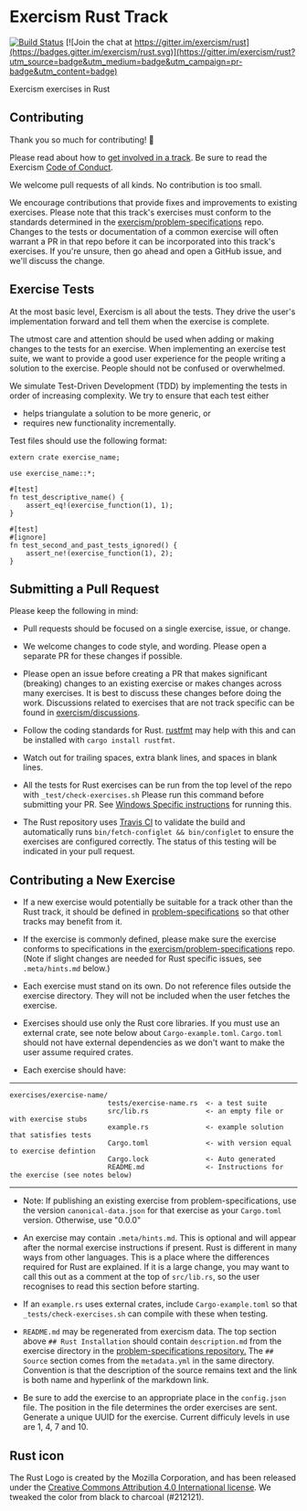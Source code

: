 # Exercism Rust Track

[![Build Status](https://travis-ci.org/exercism/rust.svg?branch=master)](https://travis-ci.org/exercism/rust)
[![Join the chat at https://gitter.im/exercism/rust](https://badges.gitter.im/exercism/rust.svg)](https://gitter.im/exercism/rust?utm_source=badge&utm_medium=badge&utm_campaign=pr-badge&utm_content=badge)

Exercism exercises in Rust

## Contributing

Thank you so much for contributing! :tada:

Please read about how to [get involved in a track](https://github.com/exercism/docs/tree/master/contributing-to-language-tracks). Be sure to read the Exercism [Code of Conduct](https://github.com/exercism/exercism.io/blob/master/CODE_OF_CONDUCT.md).

We welcome pull requests of all kinds. No contribution is too small.

We encourage contributions that provide fixes and improvements to existing exercises. Please note that this track's exercises must conform to the standards determined in the [exercism/problem-specifications](https://github.com/exercism/problem-specifications) repo. Changes to the tests or documentation of a common exercise will often warrant a PR in that repo before it can be incorporated into this track's exercises. If you're unsure, then go ahead and open a GitHub issue, and we'll discuss the change.

## Exercise Tests ##

At the most basic level, Exercism is all about the tests. They drive the user's implementation forward and tell them when the exercise is complete.

The utmost care and attention should be used when adding or making changes to the tests for an exercise. When implementing an exercise test suite, we want to provide a good user experience for the people writing a solution to the exercise. People should not be confused or overwhelmed.

We simulate Test-Driven Development (TDD) by implementing the tests in order of increasing complexity. We try to ensure that each test either

- helps triangulate a solution to be more generic, or
- requires new functionality incrementally.

Test files should use the following format:

```
extern crate exercise_name;

use exercise_name::*;

#[test]
fn test_descriptive_name() {
    assert_eq!(exercise_function(1), 1);
}

#[test]
#[ignore]
fn test_second_and_past_tests_ignored() {
    assert_ne!(exercise_function(1), 2);
}
```

## Submitting a Pull Request ##

Please keep the following in mind:

- Pull requests should be focused on a single exercise, issue, or change.

- We welcome changes to code style, and wording. Please open a separate PR for these changes if possible.

- Please open an issue before creating a PR that makes significant (breaking) changes to an existing exercise or makes changes across many exercises. It is best to discuss these changes before doing the work. Discussions related to exercises that are not track specific can be found in [exercism/discussions](https://github.com/exercism/discussions/issues).

- Follow the coding standards for Rust.  [rustfmt](https://github.com/nrc/rustfmt) may help with this
and can be installed with `cargo install rustfmt`.

- Watch out for trailing spaces, extra blank lines, and spaces in blank lines.

- All the tests for Rust exercises can be run from the top level of the repo with `_test/check-exercises.sh` Please run this command before submitting your PR.  See [Windows Specific instructions](_test/WINDOWS_README.md) for running this.

- The Rust repository uses [Travis CI](https://travis-ci.org/exercism/rust/) to validate the build and automatically runs `bin/fetch-configlet && bin/configlet` to ensure the exercises are configured correctly.  The status of this testing will be indicated in your pull request.

## Contributing a New Exercise ##

- If a new exercise would potentially be suitable for a track other than the Rust track, it should be defined in [problem-specifications](https://github.com/exercism/problem-specifications/tree/master/exercises) so that other tracks may benefit from it.

- If the exercise is commonly defined, please make sure the exercise conforms to specifications in the [exercism/problem-specifications](https://github.com/exercism/problem-specifications) repo.  (Note if slight changes are needed for Rust specific issues, see `.meta/hints.md` below.)

- Each exercise must stand on its own. Do not reference files outside the exercise directory. They will not be included when the user fetches the exercise.

- Exercises should use only the Rust core libraries.  If you must use an external crate, see note below about `Cargo-example.toml`.  `Cargo.toml` should not have external dependencies as we don't want to make the user assume required crates.

- Each exercise should have:

---
    exercises/exercise-name/
                            tests/exercise-name.rs  <- a test suite
                            src/lib.rs              <- an empty file or with exercise stubs
                            example.rs              <- example solution that satisfies tests
                            Cargo.toml              <- with version equal to exercise defintion
                            Cargo.lock              <- Auto generated 
                            README.md               <- Instructions for the exercise (see notes below)
---

- Note: If publishing an existing exercise from problem-specifications, use the version `canonical-data.json` for that exercise as your `Cargo.toml` version.  Otherwise, use "0.0.0"

- An exercise may contain `.meta/hints.md`.  This is optional and will appear after the normal exercise
  instructions if present.  Rust is different in many ways from other languages.  This is a place where the differences required for Rust are explained.  If it is a large change, you may want to call this out as a comment at the top of `src/lib.rs`, so the user recognises to read this section before starting.

- If an `example.rs` uses external crates, include `Cargo-example.toml` so that `_tests/check-exercises.sh` can compile with these when testing.

- `README.md` may be regenerated from exercism data.  The top section above `## Rust Installation` should contain `description.md` from the exercise directory in the [problem-specifications repository.](https://github.com/exercism/problem-specifications/tree/master/exercises)  The `## Source` section comes from the `metadata.yml` in the same directory.  Convention is that the description of the source remains text and the link is both name and hyperlink of the markdown link.

- Be sure to add the exercise to an appropriate place in the `config.json` file.  The position in the file determines the order exercises are sent.   Generate a unique UUID for the exercise.  Current difficuly levels in use are 1, 4, 7 and 10.

## Rust icon
The Rust Logo is created by the Mozilla Corporation, and has been released under the [Creative Commons Attribution 4.0 International license](https://creativecommons.org/licenses/by/4.0/).
We tweaked the color from black to charcoal (#212121).
